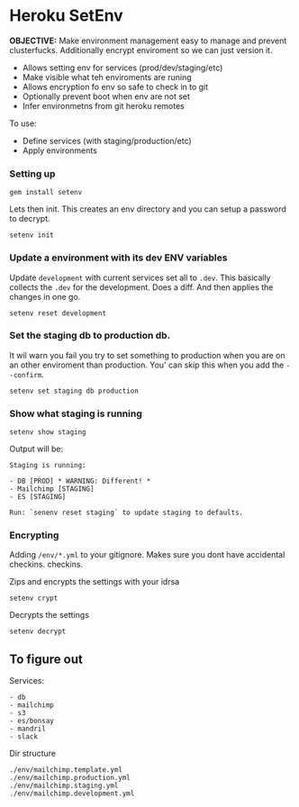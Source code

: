 # Heroku SetEnv

**OBJECTIVE:** Make environment management easy to manage and prevent clusterfucks. Additionally encrypt enviroment so we can just version it.

- Allows setting env for services (prod/dev/staging/etc)
- Make visible what teh enviroments are runing
- Allows encryption fo env so safe to check in to git
- Optionally prevent boot when env are not set
- Infer environmetns from git heroku remotes

To use:

- Define services (with staging/production/etc)
- Apply environments

### Setting up

```
gem install setenv
```
Lets then init. This creates an env directory and you can setup a password to decrypt.

```
setenv init
```

### Update a environment with its dev ENV variables

Update `development` with current services set all to `.dev`. This basically collects the `.dev` for the development. Does a diff. And then applies the changes in one go.

```
setenv reset development 
```

### Set the staging db to production db.

It wil warn you fail you try to set something to production when you are on an other enviroment than production. You' can skip this
when you add the `--confirm`.

```
setenv set staging db production
```

### Show what staging is running

```
setenv show staging 
```

Output will be:

```
Staging is running:

- DB [PROD] * WARNING: Different! *
- Mailchimp [STAGING]
- ES [STAGING]

Run: `senenv reset staging` to update staging to defaults.

```

### Encrypting

Adding `/env/*.yml` to your gitignore. Makes sure you dont have accidental checkins.
checkins. 

Zips and encrypts the settings with your idrsa

```
setenv crypt
```

Decrypts the settings

```
setenv decrypt
```

## To figure out

Services:

```
- db
- mailchimp
- s3
- es/bonsay
- mandril
- slack
```

Dir structure

```
./env/mailchimp.template.yml
./env/mailchimp.production.yml
./env/mailchimp.staging.yml
./env/mailchimp.development.yml
```

